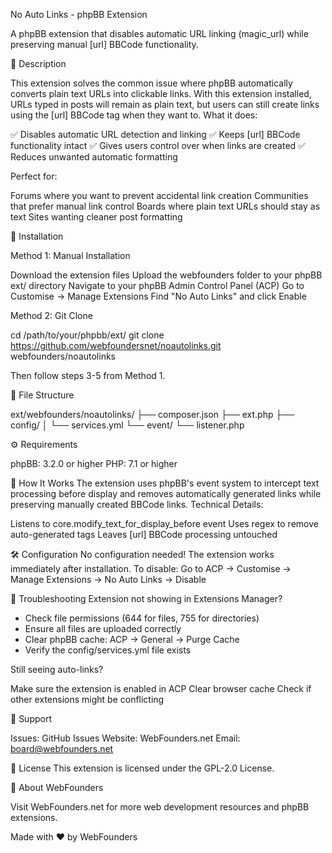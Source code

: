 No Auto Links - phpBB Extension

A phpBB extension that disables automatic URL linking (magic_url) while preserving manual [url] BBCode functionality.

📝 Description

This extension solves the common issue where phpBB automatically converts plain text URLs into clickable links. With this extension installed, URLs typed in posts will remain as plain text, but users can still create links using the [url] BBCode tag when they want to.
What it does:

✅ Disables automatic URL detection and linking
✅ Keeps [url] BBCode functionality intact
✅ Gives users control over when links are created
✅ Reduces unwanted automatic formatting

Perfect for:

Forums where you want to prevent accidental link creation
Communities that prefer manual link control
Boards where plain text URLs should stay as text
Sites wanting cleaner post formatting

🚀 Installation

Method 1: Manual Installation

Download the extension files
Upload the webfounders folder to your phpBB ext/ directory
Navigate to your phpBB Admin Control Panel (ACP)
Go to Customise → Manage Extensions
Find "No Auto Links" and click Enable

Method 2: Git Clone

cd /path/to/your/phpbb/ext/
git clone https://github.com/webfoundersnet/noautolinks.git webfounders/noautolinks

Then follow steps 3-5 from Method 1. 

📁 File Structure

ext/webfounders/noautolinks/
├── composer.json
├── ext.php
├── config/
│   └── services.yml
└── event/
    └── listener.php

⚙️ Requirements

phpBB: 3.2.0 or higher
PHP: 7.1 or higher

🔧 How It Works
The extension uses phpBB's event system to intercept text processing before display and removes automatically generated links while preserving manually created BBCode links.
Technical Details:

Listens to core.modify_text_for_display_before event
Uses regex to remove auto-generated <a class="postlink"> tags
Leaves [url] BBCode processing untouched

🛠️ Configuration
No configuration needed! The extension works immediately after installation.
To disable: Go to ACP → Customise → Manage Extensions → No Auto Links → Disable

🐛 Troubleshooting
Extension not showing in Extensions Manager?

- Check file permissions (644 for files, 755 for directories)
- Ensure all files are uploaded correctly
- Clear phpBB cache: ACP → General → Purge Cache
- Verify the config/services.yml file exists

Still seeing auto-links?

Make sure the extension is enabled in ACP
Clear browser cache
Check if other extensions might be conflicting

🤝 Support

Issues: GitHub Issues
Website: WebFounders.net
Email: board@webfounders.net

📄 License
This extension is licensed under the GPL-2.0 License.

🏢 About WebFounders

Visit WebFounders.net for more web development resources and phpBB extensions.

Made with ❤️ by WebFounders
